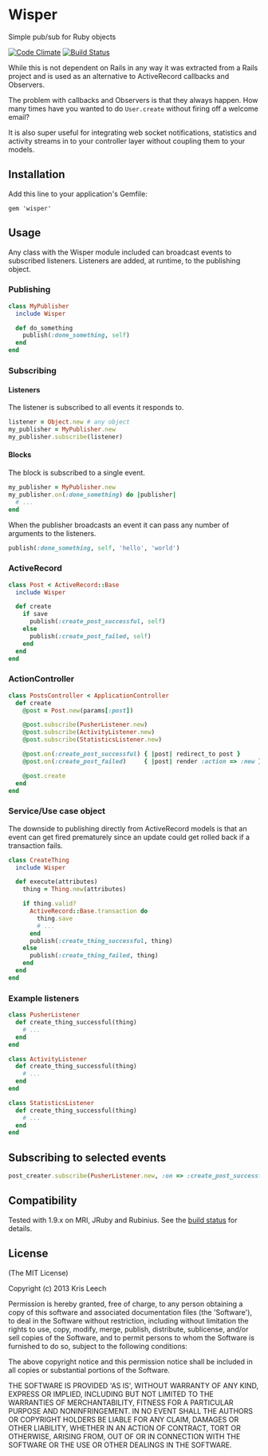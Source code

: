 # Wisper

Simple pub/sub for Ruby objects

[![Code Climate](https://codeclimate.com/github/krisleech/wisper.png)](https://codeclimate.com/github/krisleech/wisper)
[![Build Status](https://travis-ci.org/krisleech/wisper.png)](https://travis-ci.org/krisleech/wisper)

While this is not dependent on Rails in any way it was extracted from a Rails
project and is used as an alternative to ActiveRecord callbacks and Observers.

The problem with callbacks and Observers is that they always happen. How many
times have you wanted to do `User.create` without firing off a welcome email?

It is also super useful for integrating web socket notifications, statistics
and activity streams in to your controller layer without coupling them to your 
models.

## Installation

Add this line to your application's Gemfile:

    gem 'wisper'

## Usage

Any class with the Wisper module included can broadcast events to subscribed
listeners. Listeners are added, at runtime, to the publishing object.

### Publishing

```ruby
class MyPublisher
  include Wisper

  def do_something
    publish(:done_something, self)
  end
end
```

### Subscribing

#### Listeners

The listener is subscribed to all events it responds to.

```ruby
listener = Object.new # any object
my_publisher = MyPublisher.new
my_publisher.subscribe(listener)
```

#### Blocks

The block is subscribed to a single event.

```ruby
my_publisher = MyPublisher.new
my_publisher.on(:done_something) do |publisher|
  # ...
end
```

When the publisher broadcasts an event it can pass any number of arguments to
the listeners.

```ruby
publish(:done_something, self, 'hello', 'world')
```

### ActiveRecord

```ruby
class Post < ActiveRecord::Base
  include Wisper

  def create
    if save
      publish(:create_post_successful, self)
    else
      publish(:create_post_failed, self)
    end
  end
end
```

### ActionController

```ruby
class PostsController < ApplicationController
  def create
    @post = Post.new(params[:post])

    @post.subscribe(PusherListener.new)
    @post.subscribe(ActivityListener.new)
    @post.subscribe(StatisticsListener.new)

    @post.on(:create_post_successful) { |post| redirect_to post }
    @post.on(:create_post_failed)     { |post| render :action => :new }

    @post.create
  end
end
```

### Service/Use case object

The downside to publishing directly from ActiveRecord models is that an event
can get fired prematurely since an update could get rolled back if a
transaction fails.

```ruby
class CreateThing
  include Wisper

  def execute(attributes)
    thing = Thing.new(attributes)

    if thing.valid?
      ActiveRecord::Base.transaction do
        thing.save
        # ...
      end
      publish(:create_thing_successful, thing)
    else
      publish(:create_thing_failed, thing)
    end
  end
end
```

### Example listeners

```ruby
class PusherListener
  def create_thing_successful(thing)
    # ...
  end
end

class ActivityListener
  def create_thing_successful(thing)
    # ...
  end
end

class StatisticsListener
  def create_thing_successful(thing)
    # ...
  end
end
```

## Subscribing to selected events

```ruby
post_creater.subscribe(PusherListener.new, :on => :create_post_successful)
```

## Compatibility

Tested with 1.9.x on MRI, JRuby and Rubinius.
See the [build status](https://travis-ci.org/krisleech/wisper) for details.

## License

(The MIT License)

Copyright (c) 2013 Kris Leech

Permission is hereby granted, free of charge, to any person obtaining a copy of
this software and associated documentation files (the 'Software'), to deal in
the Software without restriction, including without limitation the rights to
use, copy, modify, merge, publish, distribute, sublicense, and/or sell copies
of the Software, and to permit persons to whom the Software is furnished to do
so, subject to the following conditions:

The above copyright notice and this permission notice shall be included in all
copies or substantial portions of the Software.

THE SOFTWARE IS PROVIDED 'AS IS', WITHOUT WARRANTY OF ANY KIND, EXPRESS OR
IMPLIED, INCLUDING BUT NOT LIMITED TO THE WARRANTIES OF MERCHANTABILITY,
FITNESS FOR A PARTICULAR PURPOSE AND NONINFRINGEMENT. IN NO EVENT SHALL THE
AUTHORS OR COPYRIGHT HOLDERS BE LIABLE FOR ANY CLAIM, DAMAGES OR OTHER
LIABILITY, WHETHER IN AN ACTION OF CONTRACT, TORT OR OTHERWISE, ARISING FROM,
OUT OF OR IN CONNECTION WITH THE SOFTWARE OR THE USE OR OTHER DEALINGS IN THE
SOFTWARE.

